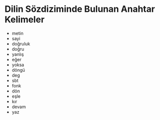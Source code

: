 # Dilin Sözdiziminde Bulunan Anahtar Kelimeler

- metin
- sayi 
- doğruluk
- doğru
- yanlış
- eğer
- yoksa
- döngü
- deg
- sbt
- fonk
- dön 
- eşle
- kır 
- devam 
- yaz